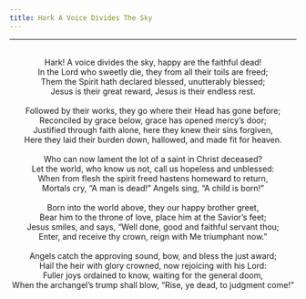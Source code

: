 ```yaml
---
title: Hark A Voice Divides The Sky
---
```


---
<center>
<br/>
Hark! A voice divides the sky, happy are the faithful dead!<br/>
In the Lord who sweetly die, they from all their toils are freed;<br/>
Them the Spirit hath declared blessed, unutterably blessed;<br/>
Jesus is their great reward, Jesus is their endless rest.<br/>
<br/>
Followed by their works, they go where their Head has gone before;<br/>
Reconciled by grace below, grace has opened mercy’s door;<br/>
Justified through faith alone, here they knew their sins forgiven,<br/>
Here they laid their burden down, hallowed, and made fit for heaven.<br/>
<br/>
Who can now lament the lot of a saint in Christ deceased?<br/>
Let the world, who know us not, call us hopeless and unblessed:<br/>
When from flesh the spirit freed hastens homeward to return,<br/>
Mortals cry, “A man is dead!” Angels sing, “A child is born!”<br/>
<br/>
Born into the world above, they our happy brother greet,<br/>
Bear him to the throne of love, place him at the Savior’s feet;<br/>
Jesus smiles, and says, “Well done, good and faithful servant thou;<br/>
Enter, and receive thy crown, reign with Me triumphant now.”<br/>
<br/>
Angels catch the approving sound, bow, and bless the just award;<br/>
Hail the heir with glory crowned, now rejoicing with his Lord:<br/>
Fuller joys ordained to know, waiting for the general doom,<br/>
When the archangel’s trump shall blow, “Rise, ye dead, to judgment come!”<br/>

</center>